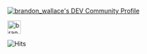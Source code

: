 [![brandon_wallace's DEV Community Profile](https://d2fltix0v2e0sb.cloudfront.net/dev-badge.svg)](https://dev.to/brandonwallace)

<a href="https://dev.to/brandonwallace">
  <img src="https://d2fltix0v2e0sb.cloudfront.net/dev-badge.svg" alt="brandon_wallace's DEV Community Profile" height="30" width="30">
</a>

![Hits](https://hits.seeyoufarm.com/api/count/incr/badge.svg?url=https://github.com/brandon-wallace)

<!--
**brandon-wallace/brandon-wallace** is a ✨ _special_ ✨ repository because its `README.md` (this file) appears on your GitHub profile.

Here are some ideas to get you started:

- 🔭 I’m currently working on ...
- 🌱 I’m currently learning ...
- 👯 I’m looking to collaborate on ...
- 🤔 I’m looking for help with ...
- 💬 Ask me about ...
- 📫 How to reach me: ...
- 😄 Pronouns: ...
- ⚡ Fun fact: ...
-->

